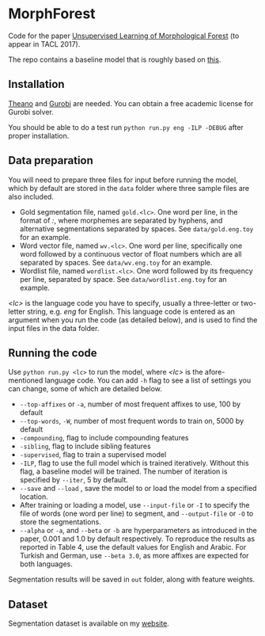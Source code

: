 # MorphForest
Code for the paper [Unsupervised Learning of Morphological Forest](http://people.csail.mit.edu/j_luo/assets/publications/MorphForest.pdf) (to appear in TACL 2017).

The repo contains a baseline model that is roughly based on [this](https://github.com/karthikncode/MorphoChain).

## Installation
[Theano](http://deeplearning.net/software/theano/install.html) and [Gurobi](http://www.gurobi.com/downloads/download-license-center?utm_expid=11945996-35.HzYrTI0vR2iUbbuLy5dLJw.1&utm_referrer=http%3A%2F%2Fwww.gurobi.com%2F) are needed. You can obtain a free academic license for Gurobi solver.

You should be able to do a test run `python run.py eng -ILP -DEBUG` after proper installation.

## Data preparation
You will need to prepare three files for input before running the model, which by default are stored in the `data` folder where three sample files are also included. 
* Gold segmentation file, named `gold.<lc>`. One word per line, in the format of *<word>:<segmentations>*, where morphemes are separated by hyphens, and alternative segmentations separated by spaces. See `data/gold.eng.toy` for an example.
* Word vector file, named `wv.<lc>`. One word per line, specifically one word followed by a continuous vector of float numbers which are all separated by spaces. See `data/wv.eng.toy` for an example.
* Wordlist file, named `wordlist.<lc>`. One word followed by its frequency per line, separated by space. See `data/wordlist.eng.toy` for an example.

*\<lc\>* is the language code you have to specify, usually a three-letter or two-letter string, e.g. *eng* for English. This language code is entered as an argument when you run the code (as detailed below), and is used to find the input files in the data folder.

## Running the code
Use `python run.py <lc>` to run the model, where *\<lc\>* is the afore-mentioned language code. You can add `-h` flag to see a list of settings you can change, some of which are detailed below.
* `--top-affixes` or `-a`, number of most frequent affixes to use, 100 by default
* `--top-words`, `-W`, number of most frequent words to train on, 5000 by default
* `-compounding`, flag to include compounding features
* `-sibling`, flag to include sibling features
* `-supervised`, flag to train a supervised model
* `-ILP`, flag to use the full model which is trained iteratively. Without this flag, a baseline model will be trained. The number of iteration is specified by `--iter`, 5 by default.
* `--save` and `--load` , save the model to or load the model from a specified location. 
* After training or loading a model, use `--input-file` or `-I` to specify the file of words (one word per line) to segment, and `--output-file` or `-O` to store the segmentations.
* `--alpha` or `-a`, and `--beta` or `-b` are hyperparameters as introduced in the paper, 0.001 and 1.0 by default respectively. To reproduce the results as reported in Table 4, use the default values for English and Arabic. For Turkish and German, use `--beta 3.0`, as more affixes are expected for both languages.

Segmentation results will be saved in `out` folder, along with feature weights.

## Dataset
Segmentation dataset is available on my [website](http://people.csail.mit.edu/j_luo/publications/).

